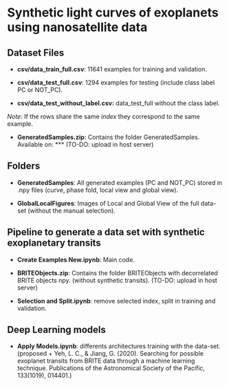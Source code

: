 # Synthetic light curves of exoplanets using nanosatellite data


## Dataset Files

* **csv/data_train_full.csv**: 11641 examples for training and validation.

* **csv/data_test_full.csv**: 1294 examples for testing (include class label PC or NOT_PC). 

* **csv/data_test_without_label.csv:** data_test_full without the class label. 


*Note:* If the rows share the same *index* they correspond to the same example.


* **GeneratedSamples.zip**: Contains the folder GeneratedSamples. Available on: ***  (TO-DO: upload in host server)

## Folders

* **GeneratedSamples**: All generated examples (PC and NOT_PC) stored in .npy files (curve, phase fold, local view and global view).

* **GlobalLocalFigures**: Images of Local and Global View of the full data-set (without the manual selection). 

## Pipeline to generate a data set with synthetic exoplanetary transits

* **Create Examples New.ipynb**: Main code.

* **BRITEObjects.zip**:  Contains the folder BRITEObjects with decorrelated BRITE objects npy. (without synthetic transits). (TO-DO: upload in host server)

* **Selection and Split.ipynb**: remove selected index, split in training and validation.

## Deep Learning models

* **Apply Models.ipynb**: differents architectures training with the data-set. (proposed + Yeh, L. C., & Jiang, G. (2020). Searching for possible exoplanet transits from BRITE data through a machine learning technique. Publications of the Astronomical Society of the Pacific, 133(1019), 014401.)

